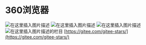 # 360浏览器

![在这里插入图片描述](https://img-blog.csdnimg.cn/20181227192800835.png?x-oss-process=image/watermark,type_ZmFuZ3poZW5naGVpdGk,shadow_10,text_aHR0cHM6Ly9ibG9nLmNzZG4ubmV0L3dlaXhpbl80Mzk0OTc4OA==,size_16,color_FFFFFF,t_70)
![在这里插入图片描述](https://img-blog.csdnimg.cn/2018122719283237.png?x-oss-process=image/watermark,type_ZmFuZ3poZW5naGVpdGk,shadow_10,text_aHR0cHM6Ly9ibG9nLmNzZG4ubmV0L3dlaXhpbl80Mzk0OTc4OA==,size_16,color_FFFFFF,t_70)
![在这里插入图片描述](https://img-blog.csdnimg.cn/20181227192845514.png?x-oss-process=image/watermark,type_ZmFuZ3poZW5naGVpdGk,shadow_10,text_aHR0cHM6Ly9ibG9nLmNzZG4ubmV0L3dlaXhpbl80Mzk0OTc4OA==,size_16,color_FFFFFF,t_70)
![在这里插入图片描述](https://img-blog.csdnimg.cn/20181227192859353.png?x-oss-process=image/watermark,type_ZmFuZ3poZW5naGVpdGk,shadow_10,text_aHR0cHM6Ly9ibG9nLmNzZG4ubmV0L3dlaXhpbl80Mzk0OTc4OA==,size_16,color_FFFFFF,t_70)的栏目 [https://gitee.com/gitee-stars/](https://gitee.com/gitee-stars/)
